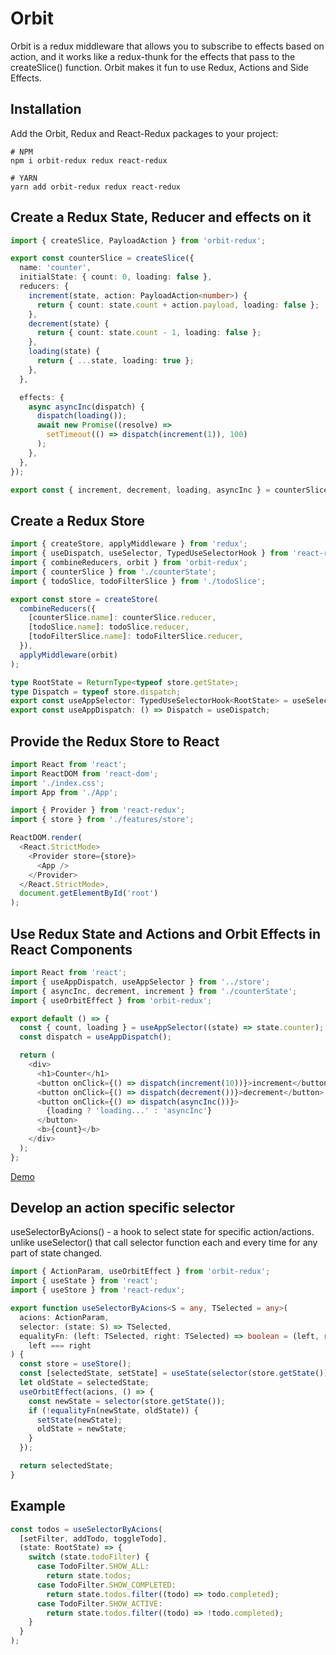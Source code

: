 # Orbit

Orbit is a redux middleware that allows you to subscribe to effects based on action, and it works like a redux-thunk for the effects that pass to the createSlice() function. Orbit makes it fun to use Redux, Actions and Side Effects.

## Installation

Add the Orbit, Redux and React-Redux packages to your project:

```
# NPM
npm i orbit-redux redux react-redux
```

```
# YARN
yarn add orbit-redux redux react-redux
```

## Create a Redux State, Reducer and effects on it

```ts
import { createSlice, PayloadAction } from 'orbit-redux';

export const counterSlice = createSlice({
  name: 'counter',
  initialState: { count: 0, loading: false },
  reducers: {
    increment(state, action: PayloadAction<number>) {
      return { count: state.count + action.payload, loading: false };
    },
    decrement(state) {
      return { count: state.count - 1, loading: false };
    },
    loading(state) {
      return { ...state, loading: true };
    },
  },

  effects: {
    async asyncInc(dispatch) {
      dispatch(loading());
      await new Promise((resolve) =>
        setTimeout(() => dispatch(increment(1)), 100)
      );
    },
  },
});

export const { increment, decrement, loading, asyncInc } = counterSlice.actions;
```

## Create a Redux Store

```ts
import { createStore, applyMiddleware } from 'redux';
import { useDispatch, useSelector, TypedUseSelectorHook } from 'react-redux';
import { combineReducers, orbit } from 'orbit-redux';
import { counterSlice } from './counterState';
import { todoSlice, todoFilterSlice } from './todoSlice';

export const store = createStore(
  combineReducers({
    [counterSlice.name]: counterSlice.reducer,
    [todoSlice.name]: todoSlice.reducer,
    [todoFilterSlice.name]: todoFilterSlice.reducer,
  }),
  applyMiddleware(orbit)
);

type RootState = ReturnType<typeof store.getState>;
type Dispatch = typeof store.dispatch;
export const useAppSelector: TypedUseSelectorHook<RootState> = useSelector;
export const useAppDispatch: () => Dispatch = useDispatch;
```

## Provide the Redux Store to React

```ts
import React from 'react';
import ReactDOM from 'react-dom';
import './index.css';
import App from './App';

import { Provider } from 'react-redux';
import { store } from './features/store';

ReactDOM.render(
  <React.StrictMode>
    <Provider store={store}>
      <App />
    </Provider>
  </React.StrictMode>,
  document.getElementById('root')
);
```

## Use Redux State and Actions and Orbit Effects in React Components

```ts
import React from 'react';
import { useAppDispatch, useAppSelector } from '../store';
import { asyncInc, decrement, increment } from './counterState';
import { useOrbitEffect } from 'orbit-redux';

export default () => {
  const { count, loading } = useAppSelector((state) => state.counter);
  const dispatch = useAppDispatch();

  return (
    <div>
      <h1>Counter</h1>
      <button onClick={() => dispatch(increment(10))}>increment</button>
      <button onClick={() => dispatch(decrement())}>decrement</button>
      <button onClick={() => dispatch(asyncInc())}>
        {loading ? 'loading...' : 'asyncInc'}
      </button>
      <b>{count}</b>
    </div>
  );
};
```

[Demo](https://stackblitz.com/edit/orbit-demo-1?file=index.tsx)

## Develop an action specific selector

useSelectorByAcions() - a hook to select state for specific action/actions. unlike useSelector() that call selector function each and every time for any part of state changed.

```ts
import { ActionParam, useOrbitEffect } from 'orbit-redux';
import { useState } from 'react';
import { useStore } from 'react-redux';

export function useSelectorByAcions<S = any, TSelected = any>(
  acions: ActionParam,
  selector: (state: S) => TSelected,
  equalityFn: (left: TSelected, right: TSelected) => boolean = (left, right) =>
    left === right
) {
  const store = useStore();
  const [selectedState, setState] = useState(selector(store.getState()));
  let oldState = selectedState;
  useOrbitEffect(acions, () => {
    const newState = selector(store.getState());
    if (!equalityFn(newState, oldState)) {
      setState(newState);
      oldState = newState;
    }
  });

  return selectedState;
}
```

## Example

```ts
const todos = useSelectorByAcions(
  [setFilter, addTodo, toggleTodo],
  (state: RootState) => {
    switch (state.todoFilter) {
      case TodoFilter.SHOW_ALL:
        return state.todos;
      case TodoFilter.SHOW_COMPLETED:
        return state.todos.filter((todo) => todo.completed);
      case TodoFilter.SHOW_ACTIVE:
        return state.todos.filter((todo) => !todo.completed);
    }
  }
);
```
